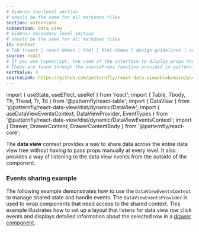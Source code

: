 ```yaml
---
# Sidenav top-level section
# should be the same for all markdown files
section: extensions
subsection: Data view
# Sidenav secondary level section
# should be the same for all markdown files
id: Context
# Tab (react | react-demos | html | html-demos | design-guidelines | accessibility)
source: react
# If you use typescript, the name of the interface to display props for
# These are found through the sourceProps function provided in patternfly-docs.source.js
sortValue: 3
sourceLink: https://github.com/patternfly/react-data-view/blob/main/packages/module/patternfly-docs/content/extensions/data-view/examples/Events/Events.md
---
```

import { useState, useEffect, useRef } from 'react';
import { Table, Tbody, Th, Thead, Tr, Td } from '@patternfly/react-table';
import { DataView } from '@patternfly/react-data-view/dist/dynamic/DataView';
import { useDataViewEventsContext, DataViewProvider, EventTypes } from '@patternfly/react-data-view/dist/dynamic/DataViewEventsContext';
import { Drawer, DrawerContent, DrawerContentBody } from '@patternfly/react-core';

The **data view** context provides a way to share data across the entire data view tree without having to pass props manually at every level. It also provides a way of listening to the data view events from the outside of the component.


### Events sharing example
The following example demonstrates how to use the `DataViewEventsContext` to manage shared state and handle events. The `DataViewEventsProvider` is used to wrap components that need access to the shared context. This example illustrates how to set up a layout that listens for data view row click events and displays detailed information about the selected row in a [drawer component](/components/drawer).


```js file="./EventsExample.tsx"

```

